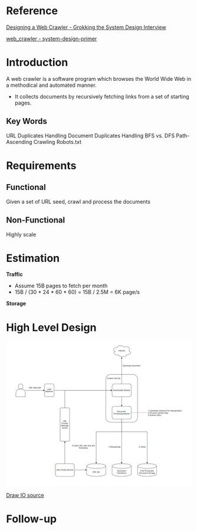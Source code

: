 # Reference
[Designing a Web Crawler - Grokking the System Design Interview](https://www.educative.io/courses/grokking-the-system-design-interview/NE5LpPrWrKv)

[web_crawler - system-design-primer](https://github.com/donnemartin/system-design-primer/tree/master/solutions/system_design/web_crawler)

# Introduction
A web crawler is a software program which browses the World Wide Web in a methodical and automated manner.
 - It collects documents by recursively fetching links from a set of starting pages.

## Key Words
URL Duplicates Handling
Document Duplicates Handling
BFS vs. DFS
Path-Ascending Crawling
Robots.txt

# Requirements
## **Functional**
Given a set of URL seed, crawl and process the documents

## **Non-Functional**
Highly scale


# Estimation
**Traffic**
* Assume 15B pages to fetch per month
* 15B / (30 * 24 * 60 * 60) = 15B / 2.5M = 6K page/s

 **Storage**


# High Level Design
![crawler](https://raw.githubusercontent.com/lambda826/My-Notebook/master/08%20System%20Design/02%20System%20Design%20Demos/resource/crawler.png)

[Draw IO source](https://app.diagrams.net/#G1OHJKoBAQphtncRhJpp6ddwQFIVCf93BZ)


# Follow-up

<!--stackedit_data:
eyJoaXN0b3J5IjpbODg0NDY1MjEwLDE3NTg2MDQ3Niw3MjI3Nj
E4NzAsLTc1MTgyNjUyOSwtNDU1MTk3MjYzLDk3MzMxNDA0NV19

-->